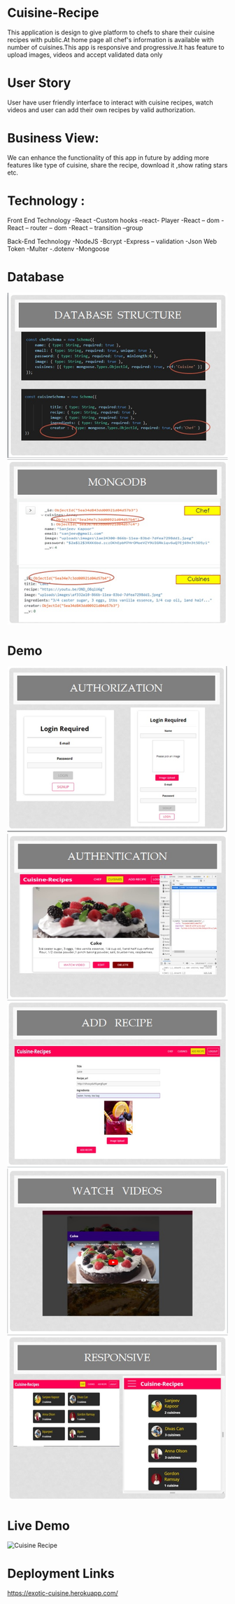 # Cuisine-Recipe
This application is design to give platform to chefs to share their cuisine recipes with public.At home page all chef's information is available with number of cuisines.This app is responsive and progressive.It has feature to upload images, videos and accept validated data only

# User Story
 User have user friendly interface to interact with cuisine recipes, watch videos and user can add their own recipes by valid authorization.

# Business View:
 We can enhance the functionality of this app in future by adding more features like type of cuisine, share the recipe, download it ,show rating  stars etc.

# Technology :

Front End Technology
    -React
    -Custom hooks
    -react- Player
    -React – dom 
    -React – router – dom 
    -React – transition –group 
    
Back-End Technology
    -NodeJS 
    -Bcrypt 
    -Express – validation 
    -Json Web Token 
    -Multer
    -.dotenv
    -Mongoose 
# Database 

![database structure](./demoImages/database.jpg)
![database Records](./demoImages/databaseRecords.jpg)
 
# Demo
![Login&Signup](./demoImages/login&signup.jpg)
![authentication](./demoImages/authentication.jpg)
![add Recipe](./demoImages/addRecipe.jpg)
![watch video](./demoImages/watchVideo.jpg)
![responsive](./demoImages/responsive.jpg)

# Live Demo
![Cuisine Recipe](./demoImages/cuisineRecipe.gif)




# Deployment  Links
https://exotic-cuisine.herokuapp.com/
